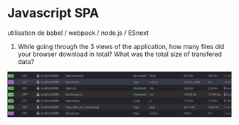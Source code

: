 # Javascript SPA 

utilisation de babel / webpack / node.js / ESnext

1. While going through the 3 views of the application, how many files did your browser download in total? What was the total size of transfered data?

![welcome_view](img/welcome_view_1.png)